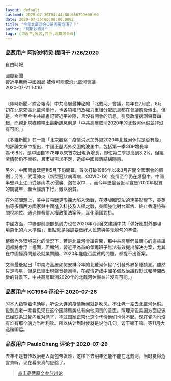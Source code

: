 ```yaml
---
layout: default
Lastmod: 2020-07-26T04:44:08.666799+00:00
date: 2020-07-26T00:00:00.000Z
title: "今年北戴河会议是否要泡汤了？"
author: "阿斯妙特灵"
tags: [习近平,乳包,共匪,北戴河会议]
---
```



### 品葱用户 **阿斯妙特灵** 提问于 7/26/2020
    
自由時報  
  
國際新聞  
習近平無解中國困局 被傳可能取消北戴河會議  
2020-07-21 10:10  
    
  
〔即時新聞／綜合報導〕中共高層最神秘的「北戴河」會議，每年在7月底、8月初在北京郊區北戴河舉行，也各項權鬥及權力重組分配訊息都在會議前後傳出，但是，今年至今中共總書記習近平神隱，且沒有開會的訊息，引發政壇揣測聲音四起，而親北京媒體釋出最新訊息則是「中共高層取消2020年的北戴河休假並非沒有可能。」  
  
《多維新聞》在一篇「北京觀察：疫情洪水加外患2020年北戴河休假是否有變」的評論文章中指出，中國正歷內外交困的波瀾中，包括第一季GDP增長率為-6.8%，是中國自1978年以來首次出現負增長，即使第二季提高到3.2%，但經濟情勢仍不樂觀，且市場需求不足，造成中國經濟結構隱患。  
  
另外，中國兩會延遲到5月下旬開幕，首次打破1985年以來3月召開全國兩會的慣例；另外，武漢肺炎（新型冠狀病毒病，COVID-19）疫情至今仍在爆發中，中國半壁以上江山受暴雨洪水侵襲、泡在水中…。而今年更是習近平宣告2020年脫貧的關鍵年，至今經濟下行，難以脫貧。  
  
在外部問題上，美中貿易戰更形擴大陷入激戰，在港版國安法的連帶影響下，美英加等多個西方國家與中國進入科技及人權之戰，美國強化對台軍售、終止香港特殊關稅地位、通過維吾爾人權政策法案等，深化兩國對抗。  
  
中國方面，中聯部前副部長周力也在2020年7月發文建議中共「做好應對外部環境惡化的六大準備」，重點就是強調要做好人民幣與美元脫勾的準備。  
  
整個內外環境惡化的情況下，若是北戴河會議召開，那中共高層們最關心的這些議題都將會浮上檯面，但顯然，習近平為首的領導班子無法有效提出解決方案，尤其在中國經濟問題及就業問題、2020年能能否脫貧的問題，都提不出答案。  
  
文章最後點出「中南海高層如何安排今年的北戴河休假？引發外界多種猜測。雖然只是零星，但是已經出現聲音猜測稱，在疫情造成中國多個政治議程形式和時間改變的背景下，中共高層取消2020年的北戴河休假並非沒有可能。」
    
                

### 品葱用户 **KC1984** 评论于 2020-07-26
        
习本人指望着泡汤呢，听说大连的疫情新闻就是吹风，不让老一辈去北戴河休假。说到底老一辈看见现在这个国际局势总有向他问责的意思。照理来说美国方面应该已经联系过党内反对派了，不过国家正常化这个代价他们也付不起。现在党内也没有谁有那个魄力当叶利钦。所以估计到时候就是说他几句，该干嘛干嘛。等11月大选赌国运。
        
                

### 品葱用户 **PauloCheng** 评论于 2020-07-26
        
去年不是有传政治老人向包帝发难，这样下去明年还能不能在北戴河，当时觉得危言耸听，现在看来真的应验了。
        
                





> [点击品葱原文参与讨论](https://pincong.rocks/question/28957)

